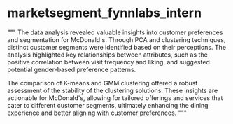 # marketsegment_fynnlabs_intern
"""
The data analysis revealed valuable insights into customer preferences and segmentation for McDonald's. Through PCA and clustering techniques, distinct customer segments were identified based on their perceptions. The analysis highlighted key relationships between attributes, such as the positive correlation between visit frequency and liking, and suggested potential gender-based preference patterns.

The comparison of K-means and GMM clustering offered a robust assessment of the stability of the clustering solutions. These insights are actionable for McDonald's, allowing for tailored offerings and services that cater to different customer segments, ultimately enhancing the dining experience and better aligning with customer preferences.
"""
